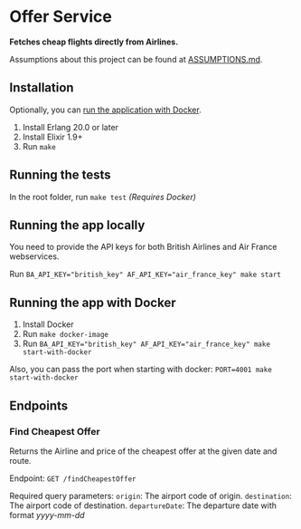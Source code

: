 # Offer Service

**Fetches cheap flights directly from Airlines.**

Assumptions about this project can be found at [ASSUMPTIONS.md](ASSUMPTIONS.md).

## Installation
Optionally, you can [run the application with Docker](#running-the-app-with-docker).
1. Install Erlang 20.0 or later
2. Install Elixir 1.9+
3. Run `make`

## Running the tests
In the root folder, run `make test` _(Requires Docker)_

## Running the app locally
You need to provide the API keys for both British Airlines and Air France webservices.

Run `BA_API_KEY="british_key" AF_API_KEY="air_france_key" make start`

## Running the app with Docker
1. Install Docker
2. Run `make docker-image`
3. Run `BA_API_KEY="british_key" AF_API_KEY="air_france_key" make start-with-docker`

Also, you can pass the port when starting with docker:
`PORT=4001 make start-with-docker`

## Endpoints

### Find Cheapest Offer
 Returns the Airline and price of the cheapest offer at the given date and route.

Endpoint:
`GET /findCheapestOffer`

Required query parameters:
`origin`: The airport code of origin.
`destination`: The airport code of destination.
`departureDate`: The departure date with format *yyyy-mm-dd*
